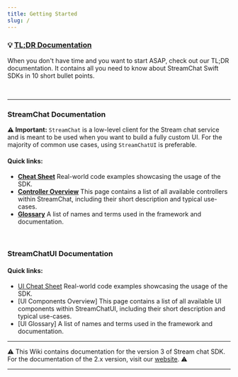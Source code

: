 ```yaml
---
title: Getting Started
slug: /
---
```


### 💡 [TL;DR Documentation](/tldr-documentation)

When you don't have time and you want to start ASAP, check out our TL;DR documentation. It contains all you need to know about StreamChat Swift SDKs in 10 short bullet points.

<p>&nbsp;</p>

---

### **StreamChat** Documentation

**⚠️ Important:** `StreamChat` is a low-level client for the Stream chat service and is meant to be used when you want to build a fully custom UI. For the majority of common use cases, using `StreamChatUI` is preferable.

#### Quick links:

- [**Cheat Sheet**](/cheat-sheet) Real-world code examples showcasing the usage of the SDK.
- [**Controller Overview**](/controllers-overview) This page contains a list of all available controllers within StreamChat, including their short description and typical use-cases.
- [**Glossary**](/glossary) A list of names and terms used in the framework and documentation.

<p>&nbsp;</p>

### **StreamChatUI** Documentation

#### Quick links:

- [UI Cheat Sheet](/ui-cheat-sheet) Real-world code examples showcasing the usage of the SDK.
- [UI Components Overview] This page contains a list of all available UI components within StreamChatUI, including their short description and typical use-cases.
- [UI Glossary] A list of names and terms used in the framework and documentation.

---

⚠️ This Wiki contains documentation for the version 3 of Stream chat SDK. For the documentation of the 2.x version, visit our [website](https://getstream.io/chat/docs/ios_installation/?language=swift). ⚠️

---
